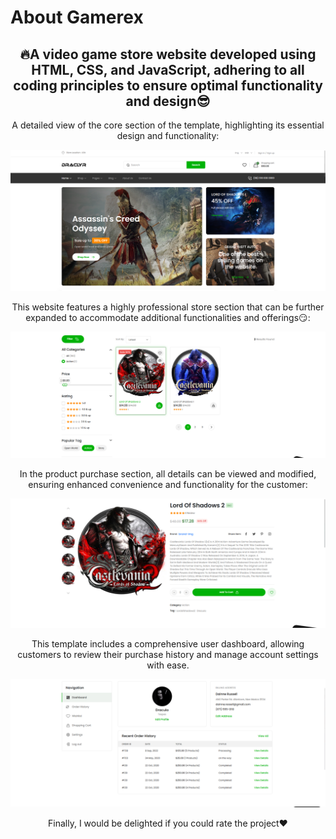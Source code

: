 # About Gamerex

<div align="center">
<h2 text-align="center">
🔥A video game store website developed using HTML, CSS, and JavaScript, adhering to all coding principles to ensure optimal functionality and design😎</h2>
<p>A detailed view of the core section of the template, highlighting its essential design and functionality:</p>
<img src="./src/images/pic1.png"></a>
</div>

<div align="center">
<p>This website features a highly professional store section that can be further expanded to accommodate additional functionalities and offerings😏:</p>
<img src="./src/images/pic2.png"></a>
</div>

<div align="center">
<p>In the product purchase section, all details can be viewed and modified, ensuring enhanced convenience and functionality for the customer:</p>
<img src="./src/images/pic3.png"></a>
</div>

<div align="center">
<p>This template includes a comprehensive user dashboard, allowing customers to review their purchase history and manage account settings with ease.</p>
<img src="./src/images/pic4.png"></a>
</div>

<div align="center">
<p>Finally, I would be delighted if you could rate the project❤️</p>
</div>
